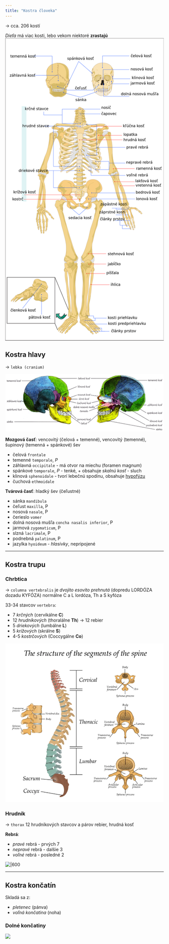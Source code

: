 ```yaml
---
title: "Kostra človeka"
---
```

-> cca. 206 kostí

*Dieťa* má viac kosti, lebo vekom niektoré **zrastajú**
![|550](attachments/kostra_človeka_celá.png)

## Kostra hlavy
-> `lebka (cranium)` 

![|800](attachments/kostra_hlavy.png)


**Mozgová časť**: 
vencovitý (čelová + temenné), vencovitý (temenné), šupinový (temenná + spánkové) šev
- čelová `frontale`
- temenné `temporale`, *P*
- záhlavná `occipitale` - má otvor na miechu ($\text{foramen magnum}$)
- spánkové `temporale`, *P* - tenké, + obsahuje *skalnú kosť* - sluch
- klinová `sphenoidale` - tvorí lebečnú spodinu, obsahuje [hypofýzu](bio/žľazy.md#Hypofýza)
- čuchová `ethmoidale`

**Tvárová časť**:
hladký šev (čeľustné)
- sánka `mandibula`
- čeľust `maxilla`, P
- nosová `nasale`, P
- čerieslo `vomer`
- dolná nosová mušľa `concha nasalis inferior`, P
- jarmová `zygomaticum`, P
- slzná `lacrimale`, P
- podnebná `palatinum`, P
- jazylka `hyoideum` - *hlasivky*, nepripojené

---

## Kostra trupu
### Chrbtica
-> `columna vertebralis` 
je *dvojito esovito prehnutá* (dopredu $\text{LORDÓZA}$ dozadu $\text{KYFÓZA}$)
normálne C a L lordóza, Th a S kyfóza

33-34 stavcov `vertebra`:
- 7 *krčných* (cervikálne $\textbf{C}$)
- 12 *hrudníkových* (thoralálne $\textbf{Th}$) -> 12 rebier
- 5 *driekových* (lumbálne $\textbf{L}$)
- 5 *krížových* (skrálne $\textbf{S}$)
- 4-5 *kostrčových* (Coccygálne $\textbf{Co}$)

![|600](attachments/kostra_chrbtice.png)


### Hrudník
-> `thorax`
12 hrudníkových stavcov a párov rebier, hrudná kosť

**Rebrá**:
- *pravé* rebrá - prvých 7
- *nepravé* rebrá - dalšie 3
- *voľné* rebrá - posledné 2

![|600](attachments/kostra_hrudníka.png)

---

## Kostra končatín
Skladá sa z:
- *pletenec* (pánva)
- *voľná končatina* (noha)

### Dolné končatiny
![](attachments/kostra_nôh.png)
